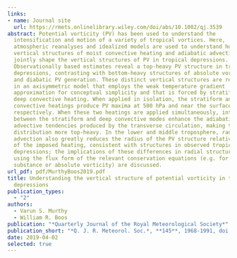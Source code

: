 ```yaml
---
links:
- name: Journal site
  url: https://rmets.onlinelibrary.wiley.com/doi/abs/10.1002/qj.3539
abstract: Potential vorticity (PV) has been used to understand the
  intensification and motion of a variety of tropical vortices. Here,
  atmospheric reanalyses and idealized models are used to understand how the
  vertical structures of moist convective heating and adiabatic advection
  jointly shape the vertical structures of PV in tropical depressions.
  Observationally based estimates reveal a top-heavy PV structure in tropical
  depressions, contrasting with bottom-heavy structures of absolute vorticity
  and diabatic PV generation. These distinct vertical structures are reproduced
  in an axisymmetric model that employs the weak temperature gradient
  approximation for conceptual simplicity and that is forced by stratiform and
  deep convective heating. When applied in isolation, the stratiform and deep
  convective heatings produce PV maxima at 500 hPa and near the surface,
  respectively. When these two heatings are applied simultaneously, interactions
  between the stratiform and deep convective modes enhance the adiabatic
  advective tendencies produced by the transverse circulation, making the PV
  distribution more top-heavy. In the lower and middle troposphere, radial
  advection also greatly reduces the radius of the PV structure relative to that
  of the imposed heating, consistent with structures in observed tropical
  depressions; the implications of these differences in radial structures for
  using the flux form of the relevant conservation equations (e.g. for PV
  substance or absolute vorticity) are discussed.
url_pdf: pdf/MurthyBoos2019.pdf
title: Understanding the vertical structure of potential vorticity in tropical
  depressions
publication_types:
  - "2"
authors:
  - Varun S. Murthy
  - William R. Boos
publication: "*Quarterly Journal of the Royal Meteorological Society*"
publication_short: "*Q. J. R. Meteorol. Soc.*, **145**, 1968-1991, doi:10.1002/qj.3539"
date: 2019-04-02
selected: true
---
```

